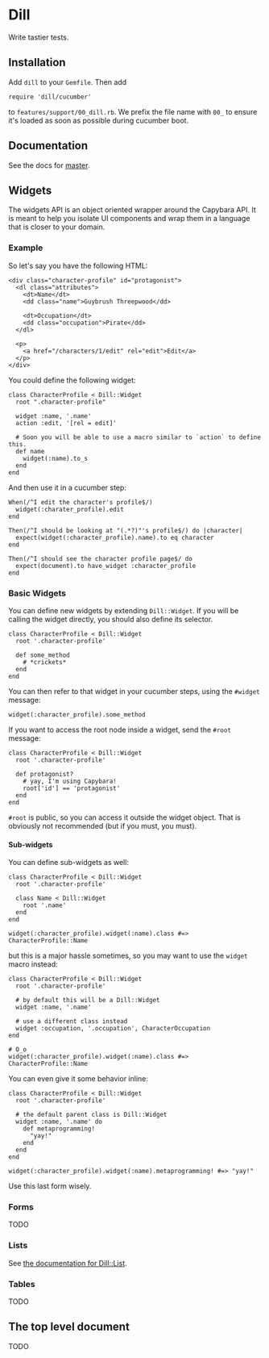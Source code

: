 # Dill

Write tastier tests.

## Installation

Add `dill` to your `Gemfile`. Then add

    require 'dill/cucumber'

to `features/support/00_dill.rb`. We prefix the file name with `00_` to ensure
it's loaded as soon as possible during cucumber boot.

## Documentation

See the docs for [master](http://rubydoc.info/github/mojotech/dill/master/frames).

## Widgets

The widgets API is an object oriented wrapper around the Capybara API. It is
meant to help you isolate UI components and wrap them in a language that is
closer to your domain.

### Example

So let's say you have the following HTML:

    <div class="character-profile" id="protagonist">
      <dl class="attributes">
        <dt>Name</dt>
        <dd class="name">Guybrush Threepwood</dd>

        <dt>Occupation</dt>
        <dd class="occupation">Pirate</dd>
      </dl>

      <p>
        <a href="/characters/1/edit" rel="edit">Edit</a>
      </p>
    </div>

You could define the following widget:

    class CharacterProfile < Dill::Widget
      root ".character-profile"

      widget :name, '.name'
      action :edit, '[rel = edit]'

      # Soon you will be able to use a macro similar to `action` to define this.
      def name
        widget(:name).to_s
      end
    end

And then use it in a cucumber step:

    When(/^I edit the character's profile$/)
      widget(:charater_profile).edit
    end

    Then(/^I should be looking at "(.*?)"'s profile$/) do |character|
      expect(widget(:character_profile).name).to eq character
    end

    Then(/^I should see the character profile page$/ do
      expect(document).to have_widget :character_profile
    end

### Basic Widgets

You can define new widgets by extending `Dill::Widget`. If you will be calling
the widget directly, you should also define its selector.

    class CharacterProfile < Dill::Widget
      root '.character-profile'

      def some_method
        # *crickets*
      end
    end

You can then refer to that widget in your cucumber steps, using the `#widget`
message:

    widget(:character_profile).some_method

If you want to access the root node inside a widget, send the `#root` message:

    class CharacterProfile < Dill::Widget
      root '.character-profile'

      def protagonist?
        # yay, I'm using Capybara!
        root['id'] == 'protagonist'
      end
    end

`#root` is public, so you can access it outside the widget object. That is
obviously not recommended (but if you must, you must).

#### Sub-widgets

You can define sub-widgets as well:

    class CharacterProfile < Dill::Widget
      root '.character-profile'

      class Name < Dill::Widget
        root '.name'
      end
    end

    widget(:character_profile).widget(:name).class #=> CharacterProfile::Name

but this is a major hassle sometimes, so you may want to use the `widget` macro
instead:

    class CharacterProfile < Dill::Widget
      root '.character-profile'

      # by default this will be a Dill::Widget
      widget :name, '.name'

      # use a different class instead
      widget :occupation, '.occupation', CharacterOccupation
    end

    # O_o
    widget(:character_profile).widget(:name).class #=> CharacterProfile::Name

You can even give it some behavior inline:

    class CharacterProfile < Dill::Widget
      root '.character-profile'

      # the default parent class is Dill::Widget
      widget :name, '.name' do
        def metaprogramming!
          "yay!"
        end
      end
    end

    widget(:character_profile).widget(:name).metaprogramming! #=> "yay!"

Use this last form wisely.

### Forms

TODO

### Lists

See [the documentation for Dill::List](http://rubydoc.info/github/mojotech/dill/master/Dill/List).

### Tables

TODO

## The top level document

TODO
